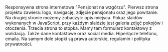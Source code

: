 Responsywna strona internetowa "Pensjonat na wzgórzu". Pierwsz strona projektu zawiera: logo, navigację, zdjęcie pensjonatu oraz jego powitanie. Na drugiej stronie możemy zobaczyć: opis miejsca. 
Pokaz slaidów wykonanych w JavaScript, przy każdym slaidzie jest galeria zdjęć pokojów i otoczenia.
Trzecia strona to stopka. Mamy tam formularz kontaktowy z walidacją. Także dane kontaktowe oraz social media.
Hiperłącze telefonu, emaila. 
Na samym dole stopki są prawa autorskie, regulamin i polityka prywatności.
